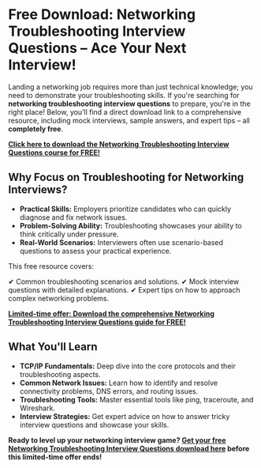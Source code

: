 # Free Download: Networking Troubleshooting Interview Questions – Ace Your Next Interview!

Landing a networking job requires more than just technical knowledge; you need to demonstrate your troubleshooting skills. If you're searching for **networking troubleshooting interview questions** to prepare, you're in the right place! Below, you’ll find a direct download link to a comprehensive resource, including mock interviews, sample answers, and expert tips – all **completely free**.

[**Click here to download the Networking Troubleshooting Interview Questions course for FREE!**](https://udemywork.com/networking-troubleshooting-interview-questions)

## Why Focus on Troubleshooting for Networking Interviews?

*   **Practical Skills:** Employers prioritize candidates who can quickly diagnose and fix network issues.
*   **Problem-Solving Ability:** Troubleshooting showcases your ability to think critically under pressure.
*   **Real-World Scenarios:** Interviewers often use scenario-based questions to assess your practical experience.

This free resource covers:

✔ Common troubleshooting scenarios and solutions.
✔ Mock interview questions with detailed explanations.
✔ Expert tips on how to approach complex networking problems.

[**Limited-time offer: Download the comprehensive Networking Troubleshooting Interview Questions guide for FREE!**](https://udemywork.com/networking-troubleshooting-interview-questions)

## What You'll Learn

*   **TCP/IP Fundamentals:** Deep dive into the core protocols and their troubleshooting aspects.
*   **Common Network Issues:** Learn how to identify and resolve connectivity problems, DNS errors, and routing issues.
*   **Troubleshooting Tools:** Master essential tools like ping, traceroute, and Wireshark.
*   **Interview Strategies:** Get expert advice on how to answer tricky interview questions and showcase your skills.

**Ready to level up your networking interview game? [Get your free Networking Troubleshooting Interview Questions download here](https://udemywork.com/networking-troubleshooting-interview-questions) before this limited-time offer ends!**
